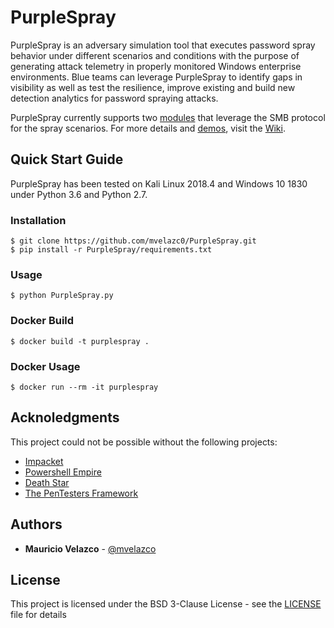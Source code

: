 # PurpleSpray

PurpleSpray is an adversary simulation tool that executes password spray behavior under different scenarios and conditions with the purpose of generating attack telemetry in properly monitored Windows enterprise environments. Blue teams can leverage PurpleSpray to identify gaps in visibility as well as test the resilience, improve existing and build new detection analytics for password spraying attacks.

PurpleSpray currently supports two [modules](https://github.com/mvelazc0/PurpleSpray/wiki/Modules) that leverage the SMB protocol for the spray scenarios. For more details and [demos](https://github.com/mvelazc0/PurpleSpray/wiki/Demos), visit the [Wiki](https://github.com/mvelazc0/PurpleSpray/wiki/Home).

## Quick Start Guide

PurpleSpray has been tested on Kali Linux 2018.4 and Windows 10 1830 under Python 3.6 and Python 2.7.

### Installation

```
$ git clone https://github.com/mvelazc0/PurpleSpray.git
$ pip install -r PurpleSpray/requirements.txt
```
 ### Usage
 
 ```
 $ python PurpleSpray.py
 ```

 ### Docker Build

 ```
 $ docker build -t purplespray .
 ```

### Docker Usage

 ```
 $ docker run --rm -it purplespray
 ```

## Acknoledgments

This project could not be possible without the following projects:

* [Impacket](https://github.com/SecureAuthCorp/impacket)
* [Powershell Empire](https://github.com/EmpireProject/Empire)
* [Death Star](https://github.com/byt3bl33d3r/DeathStar)
* [The PenTesters Framework](https://github.com/trustedsec/ptf)

## Authors

* **Mauricio Velazco** - [@mvelazco](https://twitter.com/mvelazco)

## License

This project is licensed under the BSD 3-Clause License - see the [LICENSE](LICENSE) file for details
